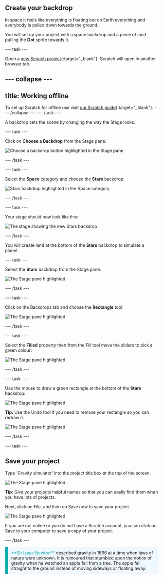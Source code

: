 ## Create your backdrop

In space it feels like everything is floating but on Earth everything and everybody is pulled down towards the ground. 

You will set up your project with a space backdrop and a piece of land pulling the **Dot** sprite towards it. 

--- task ---

Open a [new Scratch project](http://rpf.io/scratch-new){:target="_blank"}. Scratch will open in another browser tab.

--- collapse ---
---
title: Working offline
---
To set up Scratch for offline use visit [our Scratch guide](https://learning-admin.raspberrypi.org/en/projects/getting-started-scratch/1){:target="_blank"}.
--- /collapse ---
--- /task ---

A backdrop sets the scene by changing the way the Stage looks.

--- task ---

Click on **Choose a Backdrop** from the Stage pane:

![Choose a backdrop button highlighted in the Stage pane](images/choose-a-backdrop.png)

--- /task ---

--- task ---

Select the **Space** category and choose the **Stars** backdrop:

![Stars backdrop highlighted in the Space category](images/stars-backdrop.png)

--- /task ---

--- task ---

Your stage should now look like this:

![The stage showing the new Stars backdrop](images/stage-backdrop.png)

--- /task ---

You will create land at the bottom of the **Stars** backdrop to simulate a planet.

--- task ---

Select the **Stars** backdrop from the Stage pane. 

![The Stage pane highlighted](images/stage-pane-selected.png)

--- /task ---

--- task ---

Click on the Backdrops tab and choose the **Rectangle** tool:

![The Stage pane highlighted](images/backdrops-tab.png)

--- /task ---

--- task ---

Select the **Filled** property then from the Fill tool move the sliders to pick a green colour:

![The Stage pane highlighted](images/green-fill.png)

--- /task ---

--- task ---

Use the mouse to draw a green rectangle at the bottom of the **Stars** backdrop:

![The Stage pane highlighted](images/green-rectangle.png)

**Tip:** Use the Undo tool if you need to remove your rectangle so you can redraw it. 

![The Stage pane highlighted](images/undo.png)

--- /task ---

--- task ---

## Save your project

Type 'Gravity simulator' into the project title box at the top of the screen. 

![The Stage pane highlighted](images/project-title.png)

**Tip:** Give your projects helpful names so that you can easily find them when you have lots of projects.

Next, click on File, and then on Save now to save your project.

![The Stage pane highlighted](images/save-now.png)

If you are not online or you do not have a Scratch account, you can click on Save to your computer to save a copy of your project.

--- /task ---

<p style="border-left: solid; border-width:10px; border-color: #0faeb0; background-color: aliceblue; padding: 10px;">
<span style="color: #0faeb0">**Sir Isaac Newton**</span> described gravity in 1666 at a time when laws of nature were unknown. It is rumoured that stumbled upon the notion of gravity when he watched an apple fall from a tree. The apple fell straight to the ground instead of moving sideways or floating away. 
</p>